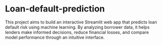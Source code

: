 # Loan-default-prediction
This project aims to build an interactive Streamlit web app that predicts loan default risk using machine learning. By analyzing borrower data, it helps lenders make informed decisions, reduce financial losses, and compare model performance through an intuitive interface.

